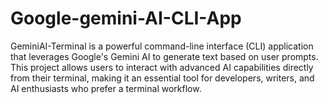 # Google-gemini-AI-CLI-App
GeminiAI-Terminal is a powerful command-line interface (CLI) application that leverages Google's Gemini AI to generate text based on user prompts. This project allows users to interact with advanced AI capabilities directly from their terminal, making it an essential tool for developers, writers, and AI enthusiasts who prefer a terminal workflow.
